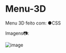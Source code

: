 # Menu-3D

Menu 3D feito com: ●CSS

Imagens📷:


![image](https://user-images.githubusercontent.com/98463307/221671657-961da68b-8ec9-4cbe-acba-4eb98b7b4b81.png)
